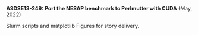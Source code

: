 **ASDSE13-249:  Port the NESAP benchmark to Perlmutter with CUDA** (May, 2022)

Slurm scripts and matplotlib Figures for story delivery.

